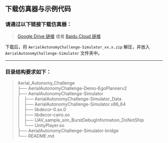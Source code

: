 
## 下载仿真器与示例代码
### 请通过以下链接下载仿真器：

> [Google Drive 链接](https://drive.google.com/drive/folders/1B-fUlx_TR1qF3NRwH3IUHC5le7eeO9QD?usp=drive_link)
>或者
> [Baidu Cloud 链接](https://pan.baidu.com/s/1CH3uyV-4VdMJXDwftxLX4g?pwd=1234)

下载后，将 `AerialAutonomyChallenge-Simulator_vx.x.zip` 解压，并放入 `AerialAutonomyChallenge-Simulator` 文件夹中。

---

### 目录结构要求如下：

>    Aerial_Autonomy_Challenge  
>    ├── AerialAutonomyChallenge-Demo-EgoPlannerv2  
>    ├── AerialAutonomyChallenge-Simulator  
>    │   ├── AerialAutonomyChallenge-Simulator_Data  
>    │   ├── AerialAutonomyChallenge-Simulator.x86_64  
>    │   ├── libdecor-0.so.0  
>    │   ├── libdecor-cairo.so  
>    │   ├── UAV_sample_sim_BurstDebugInformation_DoNotShip  
>    │   └── UnityPlayer.so  
>    ├── AerialAutonomyChallenge-Simulator-bridge  
>    └── README.md  
